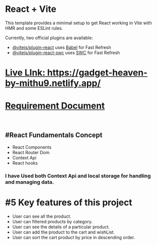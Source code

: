 # React + Vite

This template provides a minimal setup to get React working in Vite with HMR and some ESLint rules.

Currently, two official plugins are available:

- [@vitejs/plugin-react](https://github.com/vitejs/vite-plugin-react/blob/main/packages/plugin-react/README.md) uses [Babel](https://babeljs.io/) for Fast Refresh
- [@vitejs/plugin-react-swc](https://github.com/vitejs/vite-plugin-react-swc) uses [SWC](https://swc.rs/) for Fast Refresh

<h1><a href="https://gadget-heaven-by-mithu9.netlify.app/">
   Live LInk: https://gadget-heaven-by-mithu9.netlify.app/
</a></h1>
<h1><a href="Batch-10_Assignment-08.pdf">
   Requirement Document
</a></h1>
</br>
<h2>#React Fundamentals Concept</h2>
<ul>
<li>React Components</li>
<li>React Router Dom</li>
<li>Context Api</li>
<li>React hooks</li>
</ul>
<h3>
I have Used both Context Api and local storage for handling and managing data.
</h3>
<h1>#5 Key features of this project</h1>
<ul>
<li>User can see all the product.</li>
<li>User can filtered products by category.</li>
<li>User can see the details of a particular product.</li>
<li>User can add the product to the cart and wishList.</li>
<li>User can sort the cart product by price in descending order. </li>
</ul>

